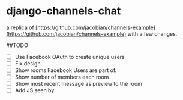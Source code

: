 # django-channels-chat
a replica of [https://github.com/jacobian/channels-example](https://github.com/jacobian/channels-example) with a few changes.

##TODO
- [ ] Use Facebook OAuth to create unique users
- [ ] Fix design
- [ ] Show rooms Facebook Users are part of.
- [ ] Show number of members each room
- [ ] Show most recent message as preview to the room
- [ ] Add JS seen by
